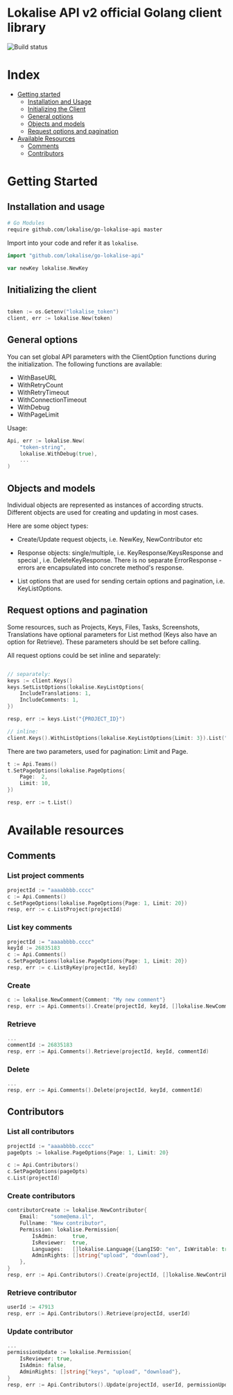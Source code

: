 # Lokalise API v2 official Golang client library

![Build status](https://github.com/lokalise/go-lokalise-api/workflows/Go/badge.svg)
# Index

* [Getting started](#getting-started)
  + [Installation and Usage](#installation-and-usage)
  + [Initializing the Client](#initializing-the-client)
  + [General options](#general-options)
  + [Objects and models](#objects-and-models)
  + [Request options and pagination](#Request-options-and-pagination)
* [Available Resources](#available-resources)
  + [Comments](#comments)
  + [Contributors](#contributors)
  
# Getting Started

## Installation and usage


```bash
# Go Modules
require github.com/lokalise/go-lokalise-api master
```

Import into your code and refer it as `lokalise`.

```go
import "github.com/lokalise/go-lokalise-api"

var newKey lokalise.NewKey
```

## Initializing the client

```go

token := os.Getenv("lokalise_token")
client, err := lokalise.New(token)

```

## General options

You can set global API parameters with the ClientOption functions during the initialization. The following functions are available:

* WithBaseURL
* WithRetryCount
* WithRetryTimeout
* WithConnectionTimeout
* WithDebug
* WithPageLimit 

Usage:

```go
Api, err := lokalise.New(
    "token-string",
    lokalise.WithDebug(true),
    ...
)
```

## Objects and models

Individual objects are represented as instances of according structs. Different objects are used for creating and updating in most cases.

Here are some object types:

* Create/Update request objects, i.e. NewKey, NewContributor etc

* Response objects: single/multiple, i.e. KeyResponse/KeysResponse and special , i.e. DeleteKeyResponse. There is no separate ErrorResponse - errors are encapsulated into concrete method's response. 

* List options that are used for sending certain options and pagination, i.e. KeyListOptions.

## Request options and pagination

Some resources, such as Projects, Keys, Files, Tasks, Screenshots, Translations have optional parameters for List method (Keys also have an option for Retrieve). These parameters should be set before calling.

All request options could be set inline and separately:

```go

// separately:
keys := client.Keys()
keys.SetListOptions(lokalise.KeyListOptions{
    IncludeTranslations: 1,
    IncludeComments: 1,
})

resp, err := keys.List("{PROJECT_ID}")

// inline:
client.Keys().WithListOptions(lokalise.KeyListOptions{Limit: 3}).List("{PROJECT_ID}")

```

There are two parameters, used for pagination: Limit and Page.

```go
t := Api.Teams()
t.SetPageOptions(lokalise.PageOptions{
    Page:  2,
    Limit: 10,
})

resp, err := t.List()
```

# Available resources

## Comments

### List project comments

```go
projectId := "aaaabbbb.cccc"
c := Api.Comments()
c.SetPageOptions(lokalise.PageOptions{Page: 1, Limit: 20})
resp, err := c.ListProject(projectId)

```

### List key comments

```go
projectId := "aaaabbbb.cccc"
keyId := 26835183
c := Api.Comments()
c.SetPageOptions(lokalise.PageOptions{Page: 1, Limit: 20})
resp, err := c.ListByKey(projectId, keyId)
```

### Create

```go
c := lokalise.NewComment{Comment: "My new comment"}
resp, err := Api.Comments().Create(projectId, keyId, []lokalise.NewComment{c})
```

### Retrieve

```go
...
commentId := 26835183
resp, err := Api.Comments().Retrieve(projectId, keyId, commentId)
```

### Delete

```go
...
resp, err := Api.Comments().Delete(projectId, keyId, commentId)
```

## Contributors

### List all contributors

```go
projectId := "aaaabbbb.cccc"
pageOpts := lokalise.PageOptions{Page: 1, Limit: 20}

c := Api.Contributors()
c.SetPageOptions(pageOpts)
c.List(projectId)
```

### Create contributors

```go
contributorCreate := lokalise.NewContributor{
    Email:    "some@ema.il",
    Fullname: "New contributor",
    Permission: lokalise.Permission{
        IsAdmin:     true,
        IsReviewer:  true,
        Languages:   []lokalise.Language{{LangISO: "en", IsWritable: true}},
        AdminRights: []string{"upload", "download"},
    },
}
resp, err := Api.Contributors().Create(projectId, []lokalise.NewContributor{contributorCreate})
```

### Retrieve contributor

```go
userId := 47913 
resp, err := Api.Contributors().Retrieve(projectId, userId)
```

### Update contributor

```go
...
permissionUpdate := lokalise.Permission{
    IsReviewer: true,
    IsAdmin: false,
    AdminRights: []string{"keys", "upload", "download"},
}
resp, err := Api.Contributors().Update(projectId, userId, permissionUpdate)
```
